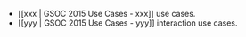 * [[xxx | GSOC 2015 Use Cases - xxx]] use cases.
* [[yyy | GSOC 2015 Use Cases - yyy]] interaction use cases.